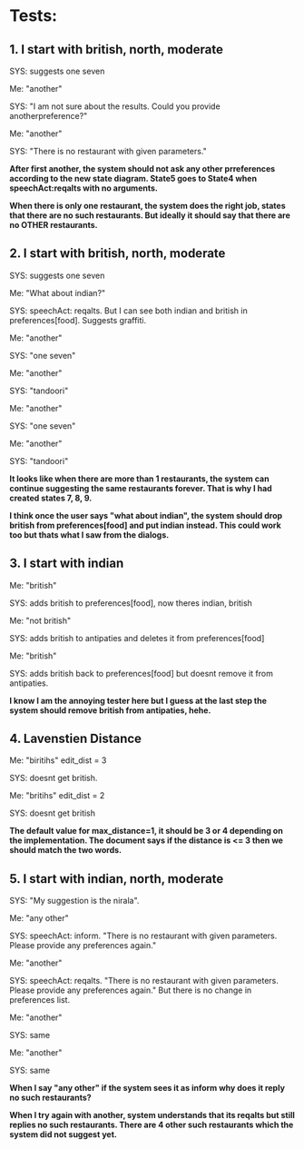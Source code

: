 # Tests:
## 1. I start with british, north, moderate
SYS: suggests one seven

Me: "another"

SYS: "I am not sure about the results. Could you provide anotherpreference?"

Me: "another"

SYS: "There is no restaurant with given parameters."

**After first another, the system should not ask any other prreferences according to the new state diagram. State5 goes to State4 when speechAct:reqalts with no arguments.**

**When there is only one restaurant, the system does the right job, states that there are no such restaurants. But ideally it should say that there are no OTHER restaurants.**

## 2. I start with british, north, moderate
SYS: suggests one seven

Me: "What about indian?"

SYS: speechAct: reqalts. But I can see both indian and british in preferences[food]. Suggests graffiti.

Me: "another"

SYS: "one seven"

Me: "another"

SYS: "tandoori"

Me: "another"

SYS: "one seven"

Me: "another"

SYS: "tandoori"

**It looks like when there are more than 1 restaurants, the system can continue suggesting the same restaurants forever. That is why I had created states 7, 8, 9.**

**I think once the user says "what about indian", the system should drop british from preferences[food] and put indian instead. This could work too but thats what I saw from the dialogs.**

## 3. I start with indian
Me: "british"

SYS: adds british to preferences[food], now theres indian, british

Me: "not british"

SYS: adds british to antipaties and deletes it from preferences[food]

Me: "british"

SYS: adds british back to preferences[food] but doesnt remove it from antipaties.

**I know I am the annoying tester here but I guess at the last step the system should remove british from antipaties, hehe.**

## 4. Lavenstien Distance
Me: "biritihs" edit_dist = 3

SYS: doesnt get british.

Me: "britihs" edit_dist = 2

SYS: doesnt get british

**The default value for max_distance=1, it should be 3 or 4 depending on the implementation. The document says if the distance is <= 3 then we should match the two words.**

## 5. I start with indian, north, moderate
SYS: "My suggestion is the nirala". 

Me: "any other"

SYS: speechAct: inform. "There is no restaurant with given parameters. Please provide any preferences again."

Me: "another"

SYS: speechAct: reqalts. "There is no restaurant with given parameters. Please provide any preferences again." But there is no change in preferences list.

Me: "another"

SYS: same

Me: "another"

SYS: same

**When I say "any other" if the system sees it as inform why does it reply no such restaurants?**

**When I try again with another, system understands that its reqalts but still replies no such restaurants. There are 4 other such restaurants which the system did not suggest yet.**
